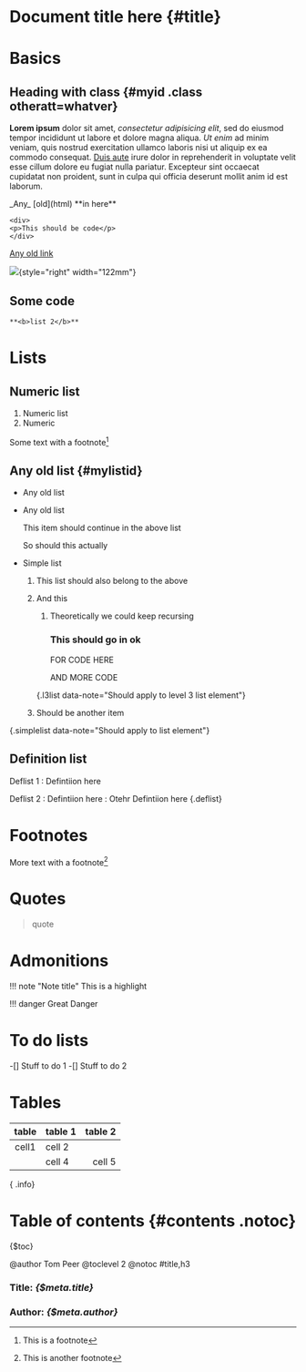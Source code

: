 # Document title here {#title}

# Basics

## Heading with class {#myid .class otheratt=whatver}

**Lorem ipsum** dolor sit amet, _consectetur adipisicing elit_, sed do eiusmod
tempor incididunt ut labore et dolore magna aliqua. *Ut enim* ad minim veniam,
quis nostrud exercitation ullamco laboris nisi ut aliquip ex ea commodo
consequat. [Duis aute][reflink] irure dolor in reprehenderit in voluptate velit esse
cillum dolore eu fugiat nulla pariatur. Excepteur sint occaecat cupidatat non
proident, sunt in culpa qui officia deserunt mollit anim id est laborum.

[reflink]: http://www.testlink.com "A test link"

<p>_Any_ <span> [old](html)</span> **in here**</p>

    <div>
    <p>This should be code</p>
    </div>


[Any old link](http://news.bbc.co.uk 'Hello')

![](sources/wripper_test_doc_files/image001.jpg){style="right" width="122mm"}

## Some code

`**<b>list 2</b>**`

# Lists

## Numeric list

1. Numeric list
2. Numeric

Some text with a footnote[^footnote]

[^footnote]: This is a footnote

## Any old list {#mylistid}

* Any old list
* Any old list

    This item should continue in the above list

    So should this actually

* Simple list

    1. This list should also belong to the above
    2. And this

        1. Theoretically we could keep recursing

            ### This should go in ok

            FOR
                CODE HERE

            AND MORE CODE

         {.l3list data-note="Should apply to level 3 list element"}

    3. Should be another item

{.simplelist data-note="Should apply to list element"}

## Definition list

Deflist 1
:    Defintiion here

Deflist 2
:    Defintiion here
:    Otehr Defintiion here
{.deflist}

# Footnotes

More text with a footnote[^footnote2]

[^footnote2]: This is another footnote

# Quotes

> quote

# Admonitions

!!! note "Note title"
    This is a highlight

!!! danger
    Great Danger

# To do lists

-[] Stuff to do 1
-[] Stuff to do 2

# Tables

| table  | table 1    | table 2 |
|:------:|------------|--------:|
| cell1  | cell 2            ||
|| cell 4  | cell 5
{ .info}

# Table of contents {#contents .notoc}

{$toc}

<div class="endmatter">

@author  Tom Peer
@toclevel 2
@notoc #title,h3

### Title: _{$meta.title}_

### Author: _{$meta.author}_

</div>

